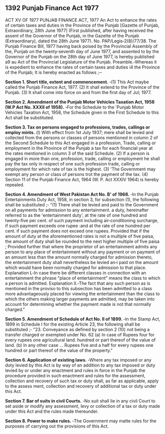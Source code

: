 ## 1392 Punjab Finance Act 1977
 
ACT XV OF 1977
PUNJAB FINANCE ACT, 1977
An Act to enhance the rates of certain taxes and duties in the Province of the Punjab
[Gazette of Punjab, Extraordinary, 28th June 1977]
(First published, after having received the assent of the Governor of the Punjab, in the Gazette of the Punjab (Extraordinary), dated the 28th June 1977).
No. PAP/Legis‑2(8)/77/38. The Punjab Finance Bill, 1977 having back poised by the Provincial Assembly of the, Punjab on the twenty‑seventh day of June 1977, and assented to by the Governor of the Punjab on the 28th day of June 1977, is hereby published a9 au Act of the Provincial Legislature of the Punjab.
Preamble.‑Whereas it is expedient to enhance the rates of certain taxes and duties i4 the Province of the Punjab;
It is hereby enacted as follows ;‑‑


**Section 1. Short title, extent and commencement.**
‑(1) This Act maybe called the Punjab Finance Act, 1977.
   (2) It shall extend to the Province of the Punjab.
   (3) It shall come into force on and from the first day of Jul; 1977.

 
**Section 2. Amendment of the Punjab Motor Vehicles Taxation Act, 1958 (W.P Act No. XXXIl of 1958).**
‑For the Schedule to the 'Punjab Motor Vehicles Taxation Act, 1958, the Schedule given in the First Schedule to this Act shall be substituted.

 
**Section 3. Tax on persons engaged to professions, trades, callings or employ mints.**
 (l) With effect from 1st July 1937; mere shall be levied and collected from the persons or classes of persons mentioned in column 2 of the Second Schedule to this Act engaged in a profession, Trade, calling or employment in the Province of the Punjab a tax for each financial year at the rates mentioned in column 3 of the said Schedule.
   (2) If a person is engaged in more than one, profession, trade, calling or employment he shall pay the tax only in respect of one such profession trade, calling or employment for which rate of tax is the highest.
   (3) 'The Government may exempt any person or class of persons trot the payment of the tax.
   (4) Section 11 of the Punjab Finance Act, 1964 (W. P. Act XXXIV 1964) is hereby repealed.

 
**Section 4. Amendment of West Pakistan Act No. B' of 1968.**
‑In the Punjab Entertainments Duty Act, 1958, in section 3, for subsection (1), the following shall be substituted ;‑
   "(1) There shall be levied and paid to the Government on all payments for admission to any entertainment. a duty, hereinafter referred to as the 'entertainment duty', at the rate of one hundred and twenty‑five per cent. of such payment including air‑conditioning surcharge, if such payment exceeds one rupee :and at the rate of one hundred per cent. if such payment does not exceed one rupees.
   Provided that if the amount of duty at the aforementioned rates is not a multiple of five paisa, the amount of duty shall be rounded to the next higher multiple of five paisa ;
   Provided further that where the proprietor of an entertainment admits any person to any place of entertainment without any payment or on payment of an amount less than the amount normally charged for admission thereto, the entertainment duty shall nevertheless be levied an‑i paid on the amount which would have been normally charged for admission to that place.
   Explanation L‑In case there be different classes in connection with an entertainment the phrase "place of entertainment" means the class to which a person is admitted.
   Explanation II.‑The fact that any such person as is mentioned in the proviso to this subsection has been admitted to a class more advantageously placed for viewing the entertainment than the class to which the others making larger payments are admitted, may be taken into account for determining whether the payment made is not that normally charged."

 
**Section 5. Amendment of Schedule of Act No. II of 1899.**
‑In the Stamp Act, 1899 in Schedule I for the existing Article 23, the following shall be substituted ;‑
   "23. Conveyance as defined by section 2 (10) not being a transfer charged or exempted under No. 62
   (a) In case of Rupees four for every rupees one
   agricultural land. hundred or part thereof of the value of land.
   (b) In any other case ... Rupees five and a half for every
   rupees one hundred or part thereof
   of the value of the property."

 
**Section 6. Application of existing laws.**
‑Where any tax imposed or any duty levied by this Act is by way of an addition to any tax imposed or duty levied by or under any enactment and rules in force in the Punjab the procedure provided in such enactment and rules for the assessment, collection and recovery of such tax or duty shall, as far as applicable, apply to the assess ment, collection and recovery of additional tax or duty under this Act.

 
**Section 7. Bar of suits in civil Courts.**
‑No suit shall lie in any civil Court to set aside or modify any assessment, levy or collection of a tax or duty made under this Act and the rules made thereunder.

 
**Section 8. Power to make rules.**
‑The Government may matte rules for the purposes of carrying out the provisions of this Act.

